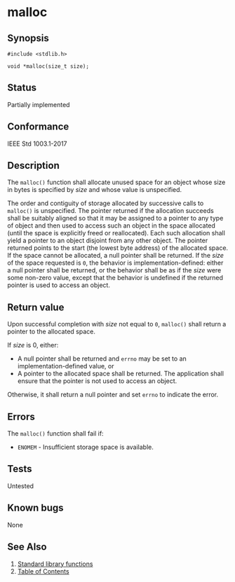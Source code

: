 # malloc

## Synopsis

`#include <stdlib.h>`

`void *malloc(size_t size);`

## Status

Partially implemented

## Conformance

IEEE Std 1003.1-2017

## Description

The `malloc()` function shall allocate unused space for an object whose size in bytes is specified by _size_ and whose
value is unspecified.

The order and contiguity of storage allocated by successive calls to `malloc()` is unspecified. The pointer returned if
the allocation succeeds shall be suitably aligned so that it may be assigned to a pointer to any type of object and then
used to access such an object in the space allocated (until the space is explicitly freed or reallocated). Each such
allocation shall yield a pointer to an object disjoint from any other object. The pointer returned points to the start
(the lowest byte address) of the allocated space. If the space cannot be allocated, a null pointer shall be returned.
If the _size_ of the space requested is `0`, the behavior is implementation-defined: either a null pointer shall be
returned, or the behavior shall be as if the _size_ were some non-zero value, except that the behavior is undefined if
the returned pointer is used to access an object.

## Return value

Upon successful completion with _size_ not equal to `0`, `malloc()` shall return a pointer to the allocated space.

If _size_ is 0, either:

* A null pointer shall be returned and `errno` may be set to an implementation-defined value,  or
* A pointer to the allocated space shall be returned. The application shall ensure that the pointer is not used to
access an object.

Otherwise, it shall return a null pointer and set `errno` to indicate the error.

## Errors

The `malloc()` function shall fail if:

* `ENOMEM` - Insufficient storage space is available.

## Tests

Untested

## Known bugs

None

## See Also

1. [Standard library functions](../index.md)
2. [Table of Contents](../../../index.md)
